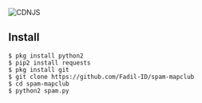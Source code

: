 ![CDNJS](https://img.shields.io/badge/python-2.7-lightgrey)
## Install
```
$ pkg install python2
$ pip2 install requests
$ pkg install git
$ git clone https://github.com/Fadil-ID/spam-mapclub
$ cd spam-mapclub
$ python2 spam.py
```
